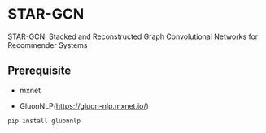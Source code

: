 # STAR-GCN
STAR-GCN: Stacked and Reconstructed Graph Convolutional Networks for Recommender Systems

## Prerequisite
  * mxnet
  
  * GluonNLP(https://gluon-nlp.mxnet.io/)
```bash
pip install gluonnlp
```

